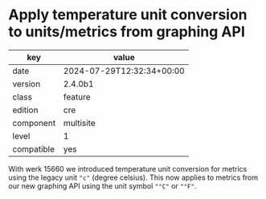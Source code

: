 [//]: # (werk v2)
# Apply temperature unit conversion to units/metrics from graphing API

key        | value
---------- | ---
date       | 2024-07-29T12:32:34+00:00
version    | 2.4.0b1
class      | feature
edition    | cre
component  | multisite
level      | 1
compatible | yes

With werk 15660 we introduced temperature unit conversion for metrics using the
legacy unit `"c"` (degree celsius). This now applies to metrics from our new
graphing API using the unit symbol `"°C"` or `"°F"`.

